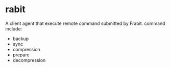 # rabit
A client agent that execute remote command submitted by Frabit.
command include:
- backup
- sync
- compression
- prepare
- decompression